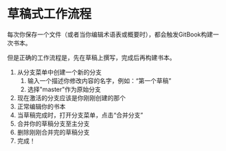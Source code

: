# 草稿式工作流程

每次你保存一个文件（或者当你编辑术语表或概要时），都会触发GitBook构建一次书本。

但是正确的工作流程是，先在草稿上撰写，完成后再构建书本。

1. 从分支菜单中创建一个新的分支
	1. 输入一个描述你修改内容的名字，例如：“第一个草稿”
	2. 选择"master"作为原始分支
2. 现在激活的分支应该是你刚刚创建的那个
3. 正常编辑你的书本
4. 当草稿完成时，打开分支菜单，点击“合并分支”
5. 合并你的草稿分支至主分支
6. 删除刚刚合并完的草稿分支
7. 完成！
